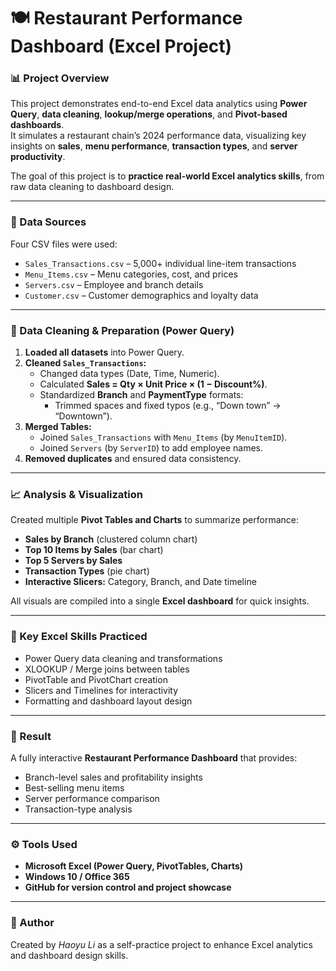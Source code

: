 # 🍽️ Restaurant Performance Dashboard (Excel Project)

### 📊 Project Overview
This project demonstrates end-to-end Excel data analytics using **Power Query**, **data cleaning**, **lookup/merge operations**, and **Pivot-based dashboards**.  
It simulates a restaurant chain’s 2024 performance data, visualizing key insights on **sales**, **menu performance**, **transaction types**, and **server productivity**.

The goal of this project is to **practice real-world Excel analytics skills**, from raw data cleaning to dashboard design.

---

### 🧩 Data Sources
Four CSV files were used:
- `Sales_Transactions.csv` – 5,000+ individual line-item transactions  
- `Menu_Items.csv` – Menu categories, cost, and prices  
- `Servers.csv` – Employee and branch details  
- `Customer.csv` – Customer demographics and loyalty data  

---

### 🧹 Data Cleaning & Preparation (Power Query)
1. **Loaded all datasets** into Power Query.  
2. **Cleaned `Sales_Transactions`:**
   - Changed data types (Date, Time, Numeric).  
   - Calculated **Sales = Qty × Unit Price × (1 − Discount%)**.  
   - Standardized **Branch** and **PaymentType** formats:
     - Trimmed spaces and fixed typos (e.g., “Down town” → “Downtown”).  
3. **Merged Tables:**
   - Joined `Sales_Transactions` with `Menu_Items` (by `MenuItemID`).  
   - Joined `Servers` (by `ServerID`) to add employee names.
4. **Removed duplicates** and ensured data consistency.

---

### 📈 Analysis & Visualization
Created multiple **Pivot Tables and Charts** to summarize performance:

- **Sales by Branch** (clustered column chart)  
- **Top 10 Items by Sales** (bar chart)  
- **Top 5 Servers by Sales**  
- **Transaction Types** (pie chart)  
- **Interactive Slicers:** Category, Branch, and Date timeline  

All visuals are compiled into a single **Excel dashboard** for quick insights.

---

### 🧠 Key Excel Skills Practiced
- Power Query data cleaning and transformations  
- XLOOKUP / Merge joins between tables  
- PivotTable and PivotChart creation  
- Slicers and Timelines for interactivity  
- Formatting and dashboard layout design  

---

### 🏁 Result
A fully interactive **Restaurant Performance Dashboard** that provides:
- Branch-level sales and profitability insights  
- Best-selling menu items  
- Server performance comparison  
- Transaction-type analysis  

---

### ⚙️ Tools Used
- **Microsoft Excel (Power Query, PivotTables, Charts)**
- **Windows 10 / Office 365**
- **GitHub for version control and project showcase**

---

### 📌 Author
Created by *Haoyu Li* as a self-practice project to enhance Excel analytics and dashboard design skills.
